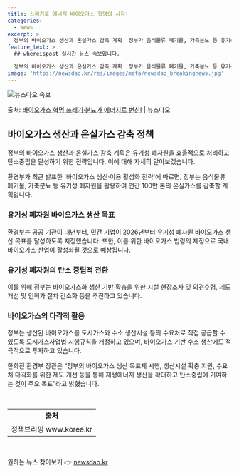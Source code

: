 ```yaml
---
title: 쓰레기로 에너지 바이오가스 혁명의 시작!
categories:
  - News
excerpt: >
  정부의 바이오가스 생산과 온실가스 감축 계획  정부가 음식물류 폐기물, 가축분뇨 등 유기성 폐자원을 활용해 …
feature_text: >
  ## whereispost 실시간 뉴스 속보입니다.

  정부의 바이오가스 생산과 온실가스 감축 계획  정부가 음식물류 폐기물, 가축분뇨 등 유기성 폐자원을 활용해 …
image: 'https://newsdao.kr/res/images/meta/newsdao_breakingnews.jpg'
---
```


![뉴스다오 속보](https://newsdao.kr/res/images/meta/newsdao_breakingnews.jpg)

<p>출처: <a href="https://newsdao.kr/4343" rel="dofollow">바이오가스 혁명 쓰레기·분뇨가 에너지로 변신!</a> | 뉴스다오</p>

<h2 data-ke-size="size26">바이오가스 생산과 온실가스 감축 정책</h2>
정부의 바이오가스 생산과 온실가스 감축 계획은 유기성 폐자원을 효율적으로 처리하고 탄소중립을 달성하기 위한 전략입니다. 이에 대해 자세히 알아보겠습니다.

<p data-ke-size="size16">환경부가 최근 발표한 '바이오가스 생산·이용 활성화 전략'에 따르면, 정부는 음식물류 폐기물, 가축분뇨 등 유기성 폐자원을 활용하여 연간 100만 톤의 온실가스를 감축할 계획입니다.</p>

<h3>유기성 폐자원 바이오가스 생산 목표</h3>
<p data-ke-size="size16">환경부는 공공 기관이 내년부터, 민간 기업이 2026년부터 유기성 폐자원 바이오가스 생산 목표를 달성하도록 지정했습니다. 또한, 이를 위한 바이오가스 법령의 제정으로 국내 바이오가스 산업이 활성화될 것으로 예상됩니다.</p>

<h3>유기성 폐자원의 탄소 중립적 전환</h3>
<p data-ke-size="size16">이를 위해 정부는 바이오가스화 생산 기반 확충을 위한 시설 현장조사 및 의견수렴, 제도 개선 및 인허가 절차 간소화 등을 추진하고 있습니다.</p>

<h3>바이오가스의 다각적 활용</h3>
<p data-ke-size="size16">정부는 생산된 바이오가스를 도시가스와 수소 생산시설 등의 수요처로 직접 공급할 수 있도록 도시가스사업법 시행규칙을 개정하고 있으며, 바이오가스 기반 수소 생산에도 적극적으로 투자하고 있습니다.</p>

<p data-ke-size="size16">한화진 환경부 장관은 “정부의 바이오가스 생산 목표제 시행, 생산시설 확충 지원, 수요처 다각화를 위한 제도 개선 등을 통해 재생에너지 생산을 확대하고 탄소중립에 기여하는 것이 주요 목표”라고 밝혔습니다.</p>

<p data-ke-size="size16">&nbsp;</p>

<table>
	<tbody>
		<tr>
			<td style="text-align: center; height: 17px;"><b>출처</b></td>
		</tr>
		<tr>
			<td style="text-align: center; height: 17px;">정책브리핑 www.korea.kr</td>
		</tr>
	</tbody>
</table>
<p data-ke-size="size16">&nbsp;</p> 

원하는 뉴스 찾아보기 👉 <a href="https://newsdao.kr" rel="dofollow">newsdao.kr</a>


